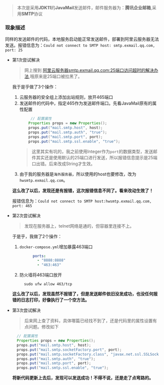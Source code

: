 

> 本次是采用**JDK11**的**JavaMail**发送邮件，邮件服务器为：**腾讯企业邮箱**,采用**SMTP**协议

### 现象描述

同样的发送邮件的代码，本地服务启动能正常发送邮件，部署到阿里云服务器无法发送。报错信息为：`Could not connect to SMTP host: smtp.exmail.qq.com, port: 25`

* 第1次尝试解决
  > 网上搜到 [阿里云服务器smtp.exmail.qq.com:25端口访问超时的解决办法](https://www.txcstx.com/post/1206.html),哦原来是25端口被拉黑了。

  我于是乎做了3个操作：
    1. 云服务器的安全组上添加出站规则，放开465端口
    2. 发送邮件的代码中，指定465作为发送邮件端口。先看JavaMail原有的属性配置
        ```java
             // 配置属性
            Properties props = new Properties();
            props.put("mail.smtp.host", host);
            props.put("mail.smtp.auth", "true");
            props.put("mail.smtp.port", port);
            props.put("mail.smtp.ssl.enable", "true");
        ```
       > 这里其实有坑的，我之前使用Integer作为`port`的数据类型，发送邮件其实还是使用默认的25端口进行发送，所以报错信息提示是25端口出错。后来改成String才生效。
    3. 由于我的服务器是`海外服务器`，所以使用的host也要修改，改为 `hwsmtp.exmail.qq.com`。

  **这么改了以后，发现还是有报错，这次报错信息不同了。看来改动生效了！**

  报错信息为：`Could not connect to SMTP host:hwsmtp.exmail.qq.com, port: 465`

* 第2次尝试解决
  > 发现在服务器上，telnet网络是通的，但容器里连接不上。

  于是乎，我做了2个操作：
    1. `docker-compose.yml`增加暴露463端口
        ```yaml
              ports:
                - "8888:8888"
                - "463:463"
        ```
    2. 防火墙将463端口放开
        ```shell
          sudo ufw allow 463/tcp
        ```
  **这么改了以后，发现虽然不报错了，但是发送邮件依旧没发成功，也没任何报错的日志打印，好像执行了一个空方法。**

* 第3次尝试解决
  >后来网上查了资料，具体哪篇已经找不到了，还是代码里的属性设置有点问题。修改如下
  ```java
    // 配置属性
    Properties props = new Properties();
    props.put("mail.smtp.host", host);
    props.put("mail.smtp.socketFactory.port", port);
    props.put("mail.smtp.socketFactory.class", "javax.net.ssl.SSLSocketFactory");
    props.put("mail.smtp.auth", "true");
    props.put("mail.smtp.port", port);
    props.put("mail.smtp.ssl.enable", "true");
  ```
  **将新代码更新上去后，发现可以发送成功！不得不说，还是走了点弯路的。**